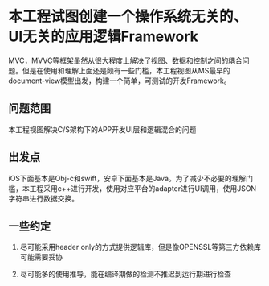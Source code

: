 # 本工程试图创建一个操作系统无关的、UI无关的应用逻辑Framework

MVC，MVVC等框架虽然从很大程度上解决了视图、数据和控制之间的耦合问题。但是在使用和理解上面还是颇有一些门槛，本工程视图从MS最早的document-view模型出发，构建一个简单，可测试的开发Framework。

## 问题范围

本工程视图解决C/S架构下的APP开发UI层和逻辑混合的问题

## 出发点

iOS下面基本是Obj-c和swift，安卓下面基本是Java。为了减少不必要的理解门槛，本工程采用c++进行开发，使用对应平台的adapter进行UI调用，使用JSON字符串进行数据交换。

## 一些约定

1. 尽可能采用header only的方式提供逻辑库，但是像OPENSSL等第三方依赖库可能需要妥协

2. 尽可能多的使用推导，能在编译期做的检测不推迟到运行期进行检查

